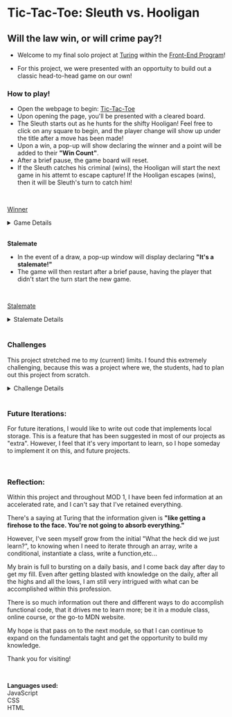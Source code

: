 # Tic-Tac-Toe: Sleuth vs. Hooligan

## Will the law win, or will crime pay?!

* Welcome to my final solo project at [Turing](https://turing.edu/) within the [Front-End Program](https://frontend.turing.edu/)!

* For this project, we were presented with an opportuity to build out a classic head-to-head game on our own!

### How to play!

* Open the webpage to begin: [Tic-Tac-Toe](https://jfarelli.github.io/tic-tac-toe/)
* Upon opening the page, you'll be presented with a cleared board. 
* The Sleuth starts out as he hunts for the shifty Hooligan! Feel free to click on any square to begin, and the player change will show up under the title after a move has been made! 
* Upon a win, a pop-up will show declaring the winner and a point will be added to their **"Win Count"**.
* After a brief pause, the game board will reset.
* If the Sleuth catches his criminal (wins), the Hooligan will start the next game in his attemt to escape capture! If the Hooligan escapes (wins), then it will be Sleuth's turn to catch him!
<br>

[Winner](https://user-images.githubusercontent.com/97558758/165325346-4a02018f-ee67-49aa-9aa0-d99acd836569.mov)

<details>
<summary>Game Details</summary>
<br>

**Starting the game:**
To get the game to start on a cleared board, I envoke a `startGame()` function at the start of my code, so it's the first thing the system recognizes.<br>
This then looks to the `gameStart()` function which is written to clear all the player icons from the board, ensure that the pop-up message is removed, displays the current players turn, and after games are won, it will change the player turn using the    `playerChangeAfterWin()` function, and ensure that win counts are updated by accessing the `updatePlayerWins()` function.

<br>

**Changing Turns:**
To get the player change to happen, I wrote a `whoseTurn()` function that detects the current player and switches to the other player after a move is made.<br>
This function is then invoked in the `displayPlayerTurn()` function which displays the current player on the board.

<br>

**Declaring a winner:**
To know when a winner is declared, I took a more streamlined approach. I wanted to do more with less. Instead of having big chunky code, I looked up more advanced methods to make sure my approach would work.<br>
The function I wrote for `whoWins()`, uses the `.some()` method to look through each combo in the `winningNumbers` array to detect what a winning combination is.<br>
This method is then connected by the `.every()` method (which tests if the elements in the array pass the test that the `.some()` method laid out) to look at every square on the board to check that a player has a winning combination.<br>
If a combo is detected using a certain players icon, then the `whoWins()` funtion is envoked in a conditional statement within the `squareClicked()` function (which detects the clicks on the board).<br>
If a winner is declared, the `gameCompleted()` function is then ran to display the `winningMessage` pop-up, displaying the winning player, and also updates that player's win count on the board by accesing the `updatePlayerWins()` function.<br>
The board resets after a brief pause usind a `timeOut()` function.

</details>
<br>

**Stalemate**

* In the event of a draw, a pop-up window will display declaring **"It's a stalemate!"**
* The game will then restart after a brief pause, having the player that didn't start the turn start the new game.
<br>


[Stalemate](https://user-images.githubusercontent.com/97558758/165327352-91cb3534-4a93-4bd1-a32d-0c44e274e86f.mov)

<details>
<summary>Stalemate Details</summary>
<br>

**Declaring a Stalemate:**
To declare the draw, I wrote the `itsADraw()` function which uses the `.every()` method again to check that every square is occupied by either players icons.<br>
Once it's detected that all squares are filled, this function is then also linked to the `squareClicked()` function in a conditional. If this conditional is met, the `gameCompleted()` function is then ran to display the stalemate message within a pop-up.<br> 
The board then resets after a brief pause using a `timeOut()` function, and then the turn is changed to the player that didn't start the previous round.<br>
This is accomplished due to the invocation of the `playerChangeAfterWin()` function within the `gameStart()` function. This function detects the player that won, and then resets the `currentPlayer` boolean value, so that it changes to the other player on a new game.

</details>
<br>

### Challenges
This project stretched me to my (current) limits. I found this extremely challenging, because this was a project where we, the students, had to plan out this project from scratch.

<details>
<summary>Challenge Details</summary>
<br>


The planning phase was very important to this project. I started by listing out how I thought the game would function. It was mainly brief steps, such as: 

1. Game should start with a fresh board.
2. Each square should detect a click, and which player clicked.
3. Player move should change after current player has made a move.
4. Once a combo is declared, a winning message should be displayed.
5. Etc...

From brief steps, details started to form:
1. Game should start with a fresh board.
    * Need a reset board function to clear board
    * Need player turn to update on restart, so it's the other player's turn.
    * Make sure win counts are updated.

2. Each square should detect a click, and which player clicked.
    * Should know whos turn it is.
    * Should display current player turn.
    * Should detect a win.
    * Should run another function to display winner.

After the initial logic and details were formed, I started moving my notes to pseudocode within my .js files.

That's where the real challenge formed. What do I even begin with?!?!
It was an incredible challenge to even start writing functions. Deciding what functions I should start with, what they should include, and if they were updating the data, or manipulating the DOM. The whole thing through me for a loop. 

After about a full day filled with stress and questioning what I got myself into, I started chipping away. 

Initial ideas, turned to shell functions w/ pseudocode written inside. Those shells and pseudocode turned into functionality. That functionality drove other functionality. Variables were created, methods were used, codes were broken, error messages were had, emotions flew...and the beat goes on.

Throughout the process, I felt all of the emotions: frustration, anger, happiness, sadness, more frustration, more anger, and then finally (FINALLY!!!) it all washed away after I saw that my code worked and my game was functional. **WHAT A RIDE!!!**
</details>

<br>

### Future Iterations:
For future iterations, I would like to write out code that implements local storage. This is a feature that has been suggested in most of our projects as "extra". However, I feel that it's very important to learn, so I hope someday to implement it on this, and future projects.

<br>

### Reflection:
Within this project and throughout MOD 1, I have been fed information at an accelerated rate, and I can't say that I've retained everything. 

There's a saying at Turing that the information given is **"like getting a firehose to the face. You're not going to absorb everything."**

However, I've seen myself grow from the initial "What the heck did we just learn?", to knowing when I need to iterate through an array, write a conditional, instantiate a class, write a function,etc...

My brain is full to bursting on a daily basis, and I come back day after day to get my fill. Even after getting blasted with knowledge on the daily, after all the highs and all the lows, I am still very intrigued with what can be accomplished within this profession. 

There is so much information out there and different ways to do accomplish functional code, that it drives me to learn more; be it in a module class, online course, or the go-to MDN website. 

My hope is that pass on to the next module, so that I can continue to expand on the fundamentals taght and get the opportunity to build my knowledge.

Thank you for visiting!

<br>







**Languages used:**<br>
JavaScript
<br>
CSS
<br>
HTML

